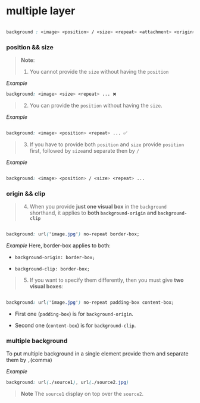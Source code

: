
# multiple layer

```css

background : <image> <position> / <size> <repeat> <attachment> <origin> <clip>

```


### position && size

>**Note**: 
>1. You cannot provide the `size` without having the `position`

*Example*
```css
background: <image> <size> <repeat> ... ❌
```

>2. You can provide the `position` without having the `size`.

*Example*

```css

background: <image> <position> <repeat> ... ✅

```

>3. If you have to provide both `position` and `size` provide `position` first, followed by `size`and separate then by `/`

*Example*

```css

background: <image> <position> / <size> <repeat> ...
```


### origin && clip

>4. When you provide **just one visual box** in the `background` shorthand, it applies to **both `background-origin` and `background-clip`**


```css

background: url('image.jpg') no-repeat border-box;

```
*Example*
Here, border-box applies to both:

- `background-origin: border-box;`
    
- `background-clip: border-box;`


>5. If you want to specify them differently, then you must give **two visual boxes**:

```css

background: url('image.jpg') no-repeat padding-box content-box;
```


- First one (`padding-box`) is for `background-origin`.
    
- Second one (`content-box`) is for `background-clip`.

### multiple background 

To put multiple background in a single element provide them and separate them by `,`(comma)

*Example*

```css
background: url(./source1), url(./source2.jpg)
```
>**Note** The `source1` display on top over the `source2`.